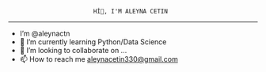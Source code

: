                             Hİ👋, I'M ALEYNA CETIN
---------------------------------------------------------------------------------------
-  I’m @aleynactn
- 🌱 I’m currently learning Python/Data Science
- 💞️ I’m looking to collaborate on ...
- 📫 How to reach me aleynacetin330@gmail.com


<!---
aleynactn/aleynactn is a ✨ special ✨ repository because its `README.md` (this file) appears on your GitHub profile.
You can click the Preview link to take a look at your changes.
--->
